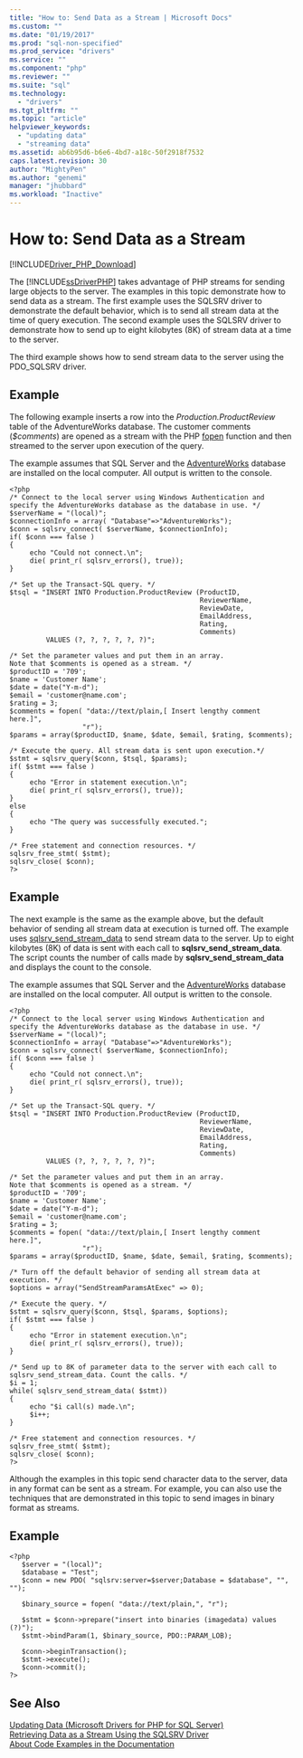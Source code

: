 ```yaml
---
title: "How to: Send Data as a Stream | Microsoft Docs"
ms.custom: ""
ms.date: "01/19/2017"
ms.prod: "sql-non-specified"
ms.prod_service: "drivers"
ms.service: ""
ms.component: "php"
ms.reviewer: ""
ms.suite: "sql"
ms.technology: 
  - "drivers"
ms.tgt_pltfrm: ""
ms.topic: "article"
helpviewer_keywords: 
  - "updating data"
  - "streaming data"
ms.assetid: ab6b95d6-b6e6-4bd7-a18c-50f2918f7532
caps.latest.revision: 30
author: "MightyPen"
ms.author: "genemi"
manager: "jhubbard"
ms.workload: "Inactive"
---
```

# How to: Send Data as a Stream
[!INCLUDE[Driver_PHP_Download](../../includes/driver_php_download.md)]

The [!INCLUDE[ssDriverPHP](../../includes/ssdriverphp_md.md)] takes advantage of PHP streams for sending large objects to the server. The examples in this topic demonstrate how to send data as a stream. The first example uses the SQLSRV driver to demonstrate the default behavior, which is to send all stream data at the time of query execution. The second example uses the SQLSRV driver to demonstrate how to send up to eight kilobytes (8K) of stream data at a time to the server.  
  
The third example shows how to send stream data to the server using the PDO_SQLSRV driver.  
  
## Example  
The following example inserts a row into the *Production.ProductReview* table of the AdventureWorks database. The customer comments (*$comments*) are opened as a stream with the PHP [fopen](http://php.net/manual/en/function.fopen.php) function and then streamed to the server upon execution of the query.  
  
The example assumes that SQL Server and the [AdventureWorks](http://go.microsoft.com/fwlink/?LinkID=67739) database are installed on the local computer. All output is written to the console.  
  
```  
<?php  
/* Connect to the local server using Windows Authentication and  
specify the AdventureWorks database as the database in use. */  
$serverName = "(local)";  
$connectionInfo = array( "Database"=>"AdventureWorks");  
$conn = sqlsrv_connect( $serverName, $connectionInfo);  
if( $conn === false )  
{  
     echo "Could not connect.\n";  
     die( print_r( sqlsrv_errors(), true));  
}  
  
/* Set up the Transact-SQL query. */  
$tsql = "INSERT INTO Production.ProductReview (ProductID,   
                                               ReviewerName,  
                                               ReviewDate,  
                                               EmailAddress,  
                                               Rating,  
                                               Comments)  
         VALUES (?, ?, ?, ?, ?, ?)";  
  
/* Set the parameter values and put them in an array.  
Note that $comments is opened as a stream. */  
$productID = '709';  
$name = 'Customer Name';  
$date = date("Y-m-d");  
$email = 'customer@name.com';  
$rating = 3;  
$comments = fopen( "data://text/plain,[ Insert lengthy comment here.]",  
                  "r");  
$params = array($productID, $name, $date, $email, $rating, $comments);  
  
/* Execute the query. All stream data is sent upon execution.*/  
$stmt = sqlsrv_query($conn, $tsql, $params);  
if( $stmt === false )  
{  
     echo "Error in statement execution.\n";  
     die( print_r( sqlsrv_errors(), true));  
}  
else  
{  
     echo "The query was successfully executed.";  
}  
  
/* Free statement and connection resources. */  
sqlsrv_free_stmt( $stmt);  
sqlsrv_close( $conn);  
?>  
```  
  
## Example  
The next example is the same as the example above, but the default behavior of sending all stream data at execution is turned off. The example uses [sqlsrv_send_stream_data](../../connect/php/sqlsrv-send-stream-data.md) to send stream data to the server. Up to eight kilobytes (8K) of data is sent with each call to **sqlsrv_send_stream_data**. The script counts the number of calls made by **sqlsrv_send_stream_data** and displays the count to the console.  
  
The example assumes that SQL Server and the [AdventureWorks](http://go.microsoft.com/fwlink/?LinkID=67739) database are installed on the local computer. All output is written to the console.  
  
```  
<?php  
/* Connect to the local server using Windows Authentication and  
specify the AdventureWorks database as the database in use. */  
$serverName = "(local)";  
$connectionInfo = array( "Database"=>"AdventureWorks");  
$conn = sqlsrv_connect( $serverName, $connectionInfo);  
if( $conn === false )  
{  
     echo "Could not connect.\n";  
     die( print_r( sqlsrv_errors(), true));  
}  
  
/* Set up the Transact-SQL query. */  
$tsql = "INSERT INTO Production.ProductReview (ProductID,   
                                               ReviewerName,  
                                               ReviewDate,  
                                               EmailAddress,  
                                               Rating,  
                                               Comments)  
         VALUES (?, ?, ?, ?, ?, ?)";  
  
/* Set the parameter values and put them in an array.  
Note that $comments is opened as a stream. */  
$productID = '709';  
$name = 'Customer Name';  
$date = date("Y-m-d");  
$email = 'customer@name.com';  
$rating = 3;  
$comments = fopen( "data://text/plain,[ Insert lengthy comment here.]",  
                  "r");  
$params = array($productID, $name, $date, $email, $rating, $comments);  
  
/* Turn off the default behavior of sending all stream data at  
execution. */  
$options = array("SendStreamParamsAtExec" => 0);  
  
/* Execute the query. */  
$stmt = sqlsrv_query($conn, $tsql, $params, $options);  
if( $stmt === false )  
{  
     echo "Error in statement execution.\n";  
     die( print_r( sqlsrv_errors(), true));  
}  
  
/* Send up to 8K of parameter data to the server with each call to  
sqlsrv_send_stream_data. Count the calls. */  
$i = 1;  
while( sqlsrv_send_stream_data( $stmt))   
{  
     echo "$i call(s) made.\n";  
     $i++;  
}  
  
/* Free statement and connection resources. */  
sqlsrv_free_stmt( $stmt);  
sqlsrv_close( $conn);  
?>  
```  
  
Although the examples in this topic send character data to the server, data in any format can be sent as a stream. For example, you can also use the techniques that are demonstrated in this topic to send images in binary format as streams.  
  
## Example  
  
```  
<?php  
   $server = "(local)";   
   $database = "Test";  
   $conn = new PDO( "sqlsrv:server=$server;Database = $database", "", "");  
  
   $binary_source = fopen( "data://text/plain,", "r");  
  
   $stmt = $conn->prepare("insert into binaries (imagedata) values (?)");  
   $stmt->bindParam(1, $binary_source, PDO::PARAM_LOB);   
  
   $conn->beginTransaction();  
   $stmt->execute();  
   $conn->commit();  
?>  
```  
  
## See Also  
[Updating Data &#40;Microsoft Drivers for PHP for SQL Server&#41;](../../connect/php/updating-data-microsoft-drivers-for-php-for-sql-server.md)  
[Retrieving Data as a Stream Using the SQLSRV Driver](../../connect/php/retrieving-data-as-a-stream-using-the-sqlsrv-driver.md)  
[About Code Examples in the Documentation](../../connect/php/about-code-examples-in-the-documentation.md)  
  
